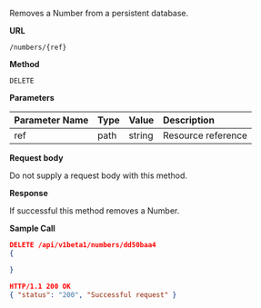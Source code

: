 Removes a Number from a persistent database.

**URL**

`/numbers/{ref}`

**Method**

`DELETE`

**Parameters**

| Parameter Name | Type   | Value | Description
| ---  | :--------- |  :--------- |  :--------- |
| ref |  path | string | Resource reference|

**Request body**

Do not supply a request body with this method.

**Response**

If successful this method removes a Number.

**Sample Call**

```json
DELETE /api/v1beta1/numbers/dd50baa4
{

}

HTTP/1.1 200 OK
{ "status": "200", "Successful request" }
```
